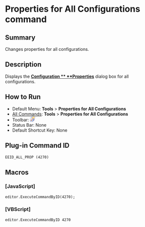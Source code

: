 # Properties for All Configurations command

## Summary

Changes properties for all configurations.

## Description

Displays the **[Configuration \**
**Properties](../../dlg/properties/index)** dialog box for all configurations.

## How to Run

- Default Menu: **Tools** \> **Properties for All Configurations**
- [All Commands](all_commands): **Tools** >
**Properties for All Configurations**
- Toolbar: ![](../../images/allproperties.gif)
- Status Bar: None
- Default Shortcut Key: None

## Plug-in Command ID

```
EEID_ALL_PROP (4270)
```

## Macros

### \[JavaScript\]

```
editor.ExecuteCommandByID(4270);
```

### \[VBScript\]

```
editor.ExecuteCommandByID 4270
```
